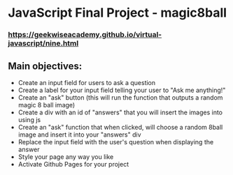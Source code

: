 # JavaScript Final Project - magic8ball
### https://geekwiseacademy.github.io/virtual-javascript/nine.html 
## Main objectives:
- Create an input field for users to ask a question
- Create a label for your input field telling your user to "Ask me anything!"
- Create an "ask" button (this will run the function that outputs a random magic 8 ball image)
- Create a div with an id of "answers" that you will insert the images into using js
- Create an "ask" function that when clicked, will choose a random 8ball image and insert it into your "answers" div
- Replace the input field with the user's question when displaying the answer
- Style your page any way you like
- Activate Github Pages for your project
